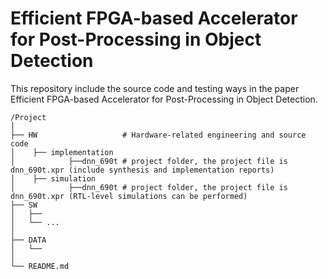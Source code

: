 # Efficient FPGA-based Accelerator for Post-Processing in Object Detection
This repository include the source code and testing ways in the paper Efficient FPGA-based Accelerator for Post-Processing in Object Detection.
```plaintext
/Project
│
├── HW                   # Hardware-related engineering and source code
│    ├── implementation
│            ├──dnn_690t # project folder, the project file is dnn_690t.xpr (include synthesis and implementation reports)   
│    ├── simulation
│            ├──dnn_690t # project folder, the project file is dnn_690t.xpr (RTL-level simulations can be performed)
├── SW
│   ├── 
│   └── ...
│
├── DATA
│   └── 
│
└── README.md


